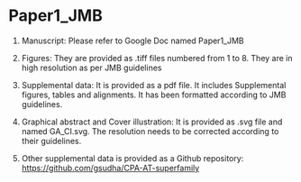 # Paper1_JMB

1. Manuscript: Please refer to Google Doc named Paper1_JMB

2. Figures: They are provided as .tiff files numbered from 1 to 8. They are in high resolution as per JMB guidelines

3. Supplemental data:  It is provided as a pdf file. It includes Supplemental figures, tables and alignments. It has been formatted according to JMB guidelines.

4. Graphical abstract and Cover illustration: It is provided as .svg file and named GA_CI.svg. The resolution needs to be  corrected according to their guidelines. 

5. Other supplemental data is provided as a Github repository: https://github.com/gsudha/CPA-AT-superfamily
